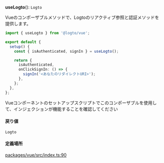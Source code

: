 **useLogto**(): `Logto`

Vueのコンポーザブルメソッドで、Logtoのリアクティブ参照と認証メソッドを提供します。

```ts
import { useLogto } from '@logto/vue';

export default {
  setup() {
    const { isAuthenticated, signIn } = useLogto();

    return {
      isAuthenticated,
      onClickSignIn: () => {
        signIn('<あなたのリダイレクトURI>');
      },
    };
  },
};
```

Vueコンポーネントのセットアップスクリプトでこのコンポーザブルを使用して、インジェクションが機能することを確認してください

#### 戻り値

`Logto`

#### 定義場所

[packages/vue/src/index.ts:90](https://github.com/logto-io/js/blob/5254dee/packages/vue/src/index.ts#L90)